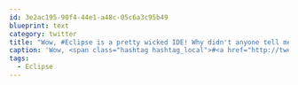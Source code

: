 ```yaml
---
id: 3e2ac195-90f4-44e1-a48c-05c6a3c95b49
blueprint: text
category: twitter
title: "Wow, #Eclipse is a pretty wicked IDE! Why didn't anyone tell me about it earlier!"
caption: 'Wow, <span class="hashtag hashtag_local">#<a href="http://tweettemp.darylchymko.ca/?tag=eclipse">Eclipse</a> is a pretty wicked IDE! Why didn''t anyone tell me about it earlier!'
tags:
  - Eclipse
---
```

